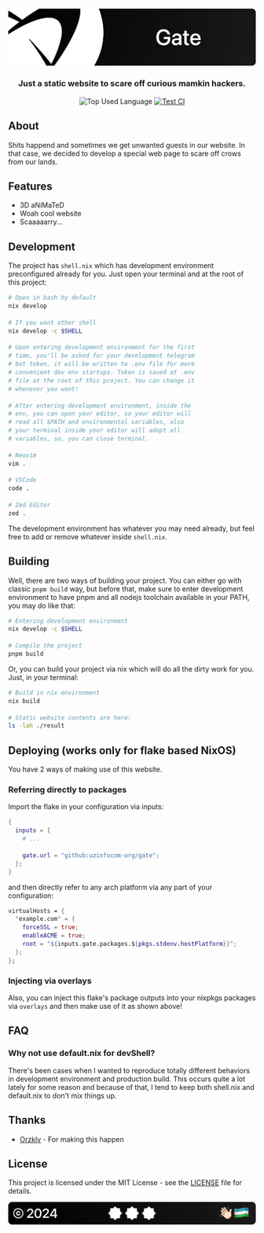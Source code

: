 <p align="center">
    <img src=".github/assets/header.png" alt="Uzinfocom's {Gate}">
</p>

<p align="center">
    <h3 align="center">Just a static website to scare off curious mamkin hackers.</h3>
</p>

<p align="center">
    <img align="center" src="https://img.shields.io/github/languages/top/uzinfocom-org/gate?style=flat&logo=rust&logoColor=ffffff&labelColor=242424&color=242424" alt="Top Used Language">
    <a href="https://github.com/uzinfocom-org/gate/actions/workflows/test.yml"><img align="center" src="https://img.shields.io/github/actions/workflow/status/uzinfocom-org/gate/test.yml?style=flat&logo=github&logoColor=ffffff&labelColor=242424&color=242424" alt="Test CI"></a>
</p>

## About

Shits happend and sometimes we get unwanted guests in our website. In that case, we decided to develop a special web page to scare off crows from our lands.

## Features

- 3D aNiMaTeD
- Woah cool website
- Scaaaaarry...

## Development

The project has `shell.nix` which has development environment preconfigured already for you. Just open your
terminal and at the root of this project:

```bash
# Open in bash by default
nix develop

# If you want other shell
nix develop -c $SHELL

# Upon entering development environment for the first
# time, you'll be asked for your development telegram
# bot token, it will be written to .env file for more
# convenient dev env startups. Token is saved at .env
# file at the root of this project. You can change it
# whenever you want!

# After entering development environment, inside the
# env, you can open your editor, so your editor will
# read all $PATH and environmental variables, also
# your terminal inside your editor will adopt all
# variables, so, you can close terminal.

# Neovim
vim .

# VSCode
code .

# Zed Editor
zed .
```

The development environment has whatever you may need already, but feel free to add or remove whatever
inside `shell.nix`.

## Building

Well, there are two ways of building your project. You can either go with classic `pnpm build` way, but before that, make sure to enter development environment to have pnpm and all nodejs toolchain available in your PATH, you may do like that:

```bash
# Entering development environment
nix develop -c $SHELL

# Compile the project
pnpm build
```

Or, you can build your project via nix which will do all the dirty work for you. Just, in your terminal:

```bash
# Build in nix environment
nix build

# Static website contents are here:
ls -lah ./result
```

## Deploying (works only for flake based NixOS)

You have 2 ways of making use of this website.

### Referring directly to packages

Import the flake in your configuration via inputs:

```nix
{
  inputs = {
    # ...

    gate.url = "github:uzinfocom-org/gate";
  };
}
```

and then directly refer to any arch platform via any part of your configuration:

```nix
virtualHosts = {
  "example.com" = {
    forceSSL = true;
    enableACME = true;
    root = "${inputs.gate.packages.${pkgs.stdenv.hostPlatform}}";
  };
};
```

### Injecting via overlays

Also, you can inject this flake's package outputs into your nixpkgs packages via `overlays` and then make use of it as shown above!

## FAQ

### Why not use default.nix for devShell?

There's been cases when I wanted to reproduce totally different behaviors in development environment and
production build. This occurs quite a lot lately for some reason and because of that, I tend to keep
both shell.nix and default.nix to don't mix things up.

## Thanks

- [Orzklv](https://github.com/orzklv) - For making this happen

## License

This project is licensed under the MIT License - see the [LICENSE](license) file for details.

<p align="center">
    <img src=".github/assets/footer.png" alt="Uzinfocom's {Gate}">
</p>
